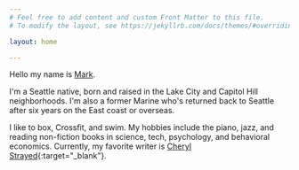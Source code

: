 ```yaml
---
# Feel free to add content and custom Front Matter to this file.
# To modify the layout, see https://jekyllrb.com/docs/themes/#overriding-theme-defaults

layout: home

---
```


Hello my name is [Mark](mailto:markabonicillo@gmail.com). 

I'm a Seattle native, born and raised in the Lake City and Capitol Hill neighborhoods. I'm also a former Marine who's returned back to Seattle after six years on the East coast or overseas. 

I like to box, Crossfit, and swim. 
My hobbies include the piano, jazz, and reading non-fiction books in science, tech, psychology, and behavioral economics. 
Currently, my favorite writer is [Cheryl Strayed](http://www.cherylstrayed.com/tiny_beautiful_things_114549.htm){:target="_blank"}.
